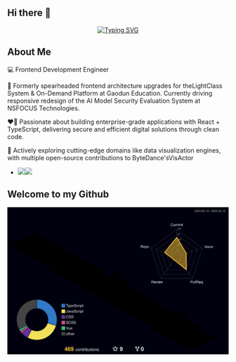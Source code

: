 ## Hi there 👋
<!-- ![Typing SVG](https://readme-typing-svg.demolab.com/?lines=I+am+Zero;Welcome+to+my+Github&font-size=40) -->
<div align="center">
<a href="https://git.io/typing-svg"><img src="https://readme-typing-svg.demolab.com?font=Fira+Code&weight=600&size=31&pause=1000&width=435&lines=I+am+Zero;Welcome+to+my+Github" alt="Typing SVG" /></a>
</div>

## About Me​
💻 ​Frontend Development Engineer​

🎯 Formerly spearheaded frontend architecture upgrades for the ​LightClass System​ & ​On-Demand Platform​ at Gaodun Education. Currently driving responsive redesign of the ​AI Model Security Evaluation System​ at NSFOCUS Technologies.

❤️‍🔥 Passionate about building enterprise-grade applications with ​React + TypeScript, delivering secure and efficient digital solutions through clean code.

🚀 Actively exploring cutting-edge domains like ​data visualization engines, with multiple open-source contributions to ByteDance's ​VisActor​
- [![](https://img.shields.io/endpoint?url=https://awards.antv.vision/eomnational-g2-contributor.json)](https://github.com/antvis/g2)[![](https://img.shields.io/endpoint?url=https://awards.antv.vision/eomnational-g6-contributor.json)](https://github.com/antvis/g6)


## Welcome to my Github
![Personal 3D Metrics](./profile-3d-contrib/profile-night-rainbow.svg)
<!-- ![暗色](https://raw.githubusercontent.com/Eomnational/Eomnational/output/github-contribution-grid-snake-dark.svg) -->


<!-- 
## I can
![](https://img.shields.io/badge/HTML5-%23E34F26?style=flat-square&logo=html5&logoColor=%23fff)
![](https://img.shields.io/badge/CSS3-%231572B6?style=flat-square&logo=css3&logoColor=%23fff)
![](https://img.shields.io/badge/JavaScript-%23F7DF1E?style=flat-square&logo=javascript&logoColor=%23fff)
![](https://img.shields.io/badge/TypeScript-%233178C6?style=flat-square&logo=typescript&logoColor=%23fff)
![](https://img.shields.io/badge/React-%2361DAFB?style=flat-square&logo=react&logoColor=%23fff)
![](https://img.shields.io/badge/Vue-%234FC08D?style=flat-square&logo=vue.js&logoColor=%23fff)
![](https://img.shields.io/badge/Webpack-%238DD6F9?style=flat-square&logo=webpack&logoColor=%23fff)
![](https://img.shields.io/badge/Vite-%23646CFF?style=flat-square&logo=vite&logoColor=%23fff)
![](https://img.shields.io/badge/Axios-%235A29E4?style=flat-square&logo=axios&logoColor=%23fff)
![](https://img.shields.io/badge/Ant%20Design-%230170FE?style=flat-square&logo=antdesign&logoColor=%23fff)
![](https://img.shields.io/badge/MUI-%23007FFF?style=flat-square&logo=mui&logoColor=%23fff)
![](https://img.shields.io/badge/Element-%230DBD8B?style=flat-square&logo=element&logoColor=%23fff)
![](https://img.shields.io/badge/Next-%23000000?style=flat-square&logo=next.js&logoColor=%23fff)
![](https://img.shields.io/badge/Less-%231D365D?style=flat-square&logo=less&logoColor=%23fff)
![](https://img.shields.io/badge/Git-%23F05032?style=flat-square&logo=git&logoColor=%23fff)


![](https://img.shields.io/badge/Python-%233776AB?style=flat-square&logo=python&logoColor=%23fff)
![](https://img.shields.io/badge/C%2B%2B-%2300599C?style=flat-square&logo=cplusplus&logoColor=%23fff)
![](https://img.shields.io/badge/PyTorch-%23EE4C2C?style=flat-square&logo=pytorch&logoColor=%23fff)
![](https://img.shields.io/badge/Jupyter-%23F37626?style=flat-square&logo=jupyter&logoColor=%23fff)
![](https://img.shields.io/badge/Django-%23092E20?style=flat-square&logo=django&logoColor=%23fff)
![](https://img.shields.io/badge/MySQL-%234479A1?style=flat-square&logo=mysql&logoColor=%23fff)

## Welcome to my Github

<div align="center">
  <img src="https://github-readme-stats.vercel.app/api?username=Eomnational&show_icons=true&theme=default" />
  <img src="https://github-readme-stats.vercel.app/api/top-langs/?username=Eomnational&layout=compact" /> 
</div>
<!-- ![](https://github-readme-stats.vercel.app/api?username=Eomnational&show_icons=true&theme=default) -->


<!-- [![Top Langs](https://github-readme-stats.vercel.app/api/top-langs/?username=Eomnational&layout=compact)](https://github.com/anuraghazra/github-readme-stats)
 -->


<!-- ![Ashutosh's github activity graph](http://github-profile-summary-cards.vercel.app/api/cards/profile-details?username=Eomnational&theme=default) -->
<!-- [![Ashutosh's github activity graph](https://github-readme-activity-graph.vercel.app/graph?username=Eomnational&theme=minimal)](https://github.com/ashutosh00710/github-readme-activity-graph) --> 




